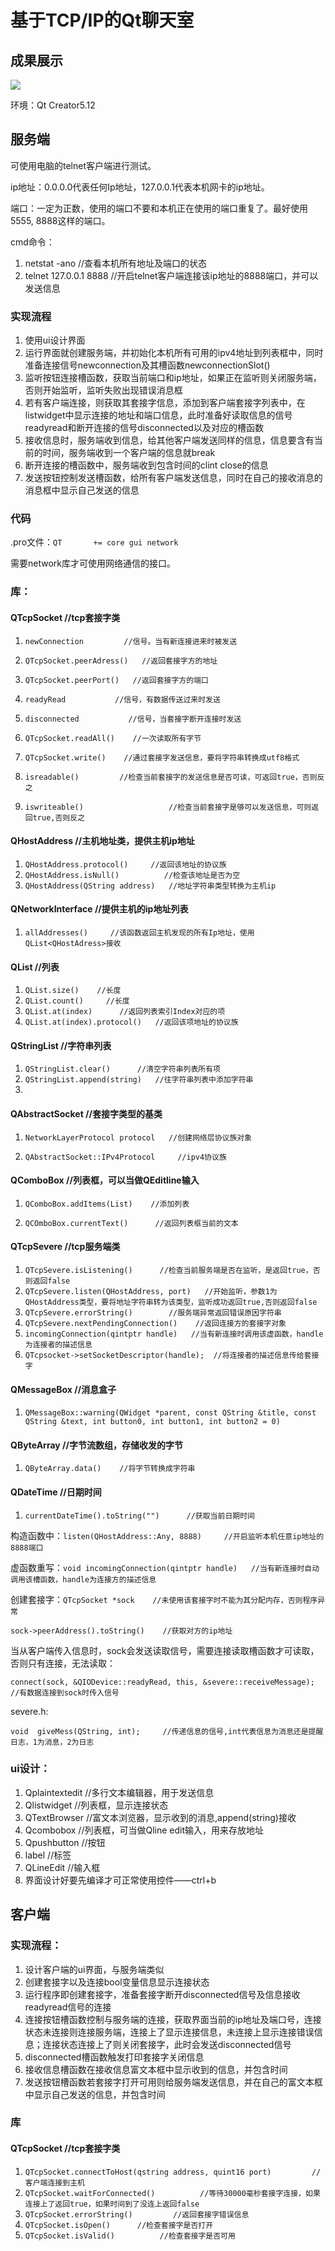 # 基于TCP/IP的Qt聊天室

## 成果展示

<img src="C:\Users\TuZhou\Desktop\聊天室.gif" style="zoom: 100%" />

环境：Qt Creator5.12

## 服务端

可使用电脑的telnet客户端进行测试。

ip地址：0.0.0.0代表任何Ip地址，127.0.0.1代表本机网卡的ip地址。

端口：一定为正数，使用的端口不要和本机正在使用的端口重复了。最好使用5555, 8888这样的端口。



cmd命令：

1. netstat -ano     //查看本机所有地址及端口的状态
2. telnet 127.0.0.1 8888    //开启telnet客户端连接该ip地址的8888端口，并可以发送信息





### 实现流程

1. 使用ui设计界面
2. 运行界面就创建服务端，并初始化本机所有可用的ipv4地址到列表框中，同时准备连接信号newconnection及其槽函数newconnectionSlot()
3. 监听按钮连接槽函数，获取当前端口和ip地址，如果正在监听则关闭服务端，否则开始监听，监听失败出现错误消息框
4. 若有客户端连接，则获取其套接字信息，添加到客户端套接字列表中，在listwidget中显示连接的地址和端口信息，此时准备好读取信息的信号readyread和断开连接的信号disconnected以及对应的槽函数
5. 接收信息时，服务端收到信息，给其他客户端发送同样的信息，信息要含有当前的时间，服务端收到一个客户端的信息就break
6. 断开连接的槽函数中，服务端收到包含时间的clint close的信息
7. 发送按钮控制发送槽函数，给所有客户端发送信息，同时在自己的接收消息的消息框中显示自己发送的信息





### 代码

.pro文件：`QT       += core gui network`  

需要network库才可使用网络通信的接口。



### 库：

#### QTcpSocket          //tcp套接字类

1. `newConnection         //信号。当有新连接进来时被发送`

2. `QTcpSocket.peerAdress()   //返回套接字方的地址`

3. `QTcpSocket.peerPort()   //返回套接字方的端口`

4. `readyRead           //信号，有数据传送过来时发送`

5. `disconnected           //信号，当套接字断开连接时发送`

6. `QTcpSocket.readAll()    //一次读取所有字节`

7. `QTcpSocket.write()    //通过套接字发送信息，要将字符串转换成utf8格式`

8. `isreadable()         //检查当前套接字的发送信息是否可读，可返回true，否则反之`

9. `iswriteable()                   //检查当前套接字是够可以发送信息，可则返回true,否则反之`

   

#### QHostAddress     //主机地址类，提供主机ip地址

1. `QHostAddress.protocol()     //返回该地址的协议族`
2. `QHostAddress.isNull()          //检查该地址是否为空`
3. `QHostAddress(QString address)   //地址字符串类型转换为主机ip`



#### QNetworkInterface     //提供主机的ip地址列表

1. `allAddresses()     //该函数返回主机发现的所有Ip地址，使用QList<QHostAdress>接收`



#### QList     //列表

1. `QList.size()    //长度`
2. `QList.count()     //长度`
3. `QList.at(index)      //返回列表索引Index对应的项`
4. `QList.at(index).protocol()   //返回该项地址的协议族`



#### QStringList   //字符串列表

1. `QStringList.clear()      //清空字符串列表所有项`
2. `QStringList.append(string)   //往字符串列表中添加字符串`
3. 



#### QAbstractSocket   //套接字类型的基类

1. `NetworkLayerProtocol protocol   //创建网络层协议族对象`

2. `QAbstractSocket::IPv4Protocol     //ipv4协议族`

   





#### QComboBox    //列表框，可以当做QEditline输入

1. `QComboBox.addItems(List)    //添加列表`

2. `QCOmboBox.currentText()      //返回列表框当前的文本`





#### QTcpSevere         //tcp服务端类

1. `QTcpSevere.isListening()      //检查当前服务端是否在监听，是返回true，否则返回false`
2. `QTcpSevere.listen(QHostAddress, port)   //开始监听，参数1为QHostAddress类型，要将地址字符串转为该类型，监听成功返回true,否则返回false`
3. `QTcpSevere.errorString()        //服务端异常返回错误原因字符串`
4. `QTcpSevere.nextPendingConnection()    //返回连接方的套接字对象`
5. `incomingConnection(qintptr handle)   //当有新连接时调用该虚函数，handle为连接者的描述信息`
6. `QTcpsocket->setSocketDescriptor(handle);  //将连接者的描述信息传给套接字`



#### QMessageBox   //消息盒子

1. `QMessageBox::warning(QWidget *parent, const QString &title, const QString &text, int button0, int button1, int button2 = 0)`



#### QByteArray   //字节流数组，存储收发的字节

1. `QByteArray.data()    //将字节转换成字符串`



#### QDateTime     //日期时间

1. `currentDateTime().toString("")      //获取当前日期时间`





构造函数中：`listen(QHostAddress::Any, 8888)     //开启监听本机任意ip地址的8888端口`

虚函数重写：`void incomingConnection(qintptr handle)   //当有新连接时自动调用该槽函数，handle为连接方的描述信息`

创建套接字：`QTcpSocket *sock    //未使用该套接字时不能为其分配内存，否则程序异常`

`sock->peerAddress().toString()    //获取对方的ip地址`

当从客户端传入信息时，sock会发送读取信号，需要连接读取槽函数才可读取，否则只有连接，无法读取：

`connect(sock, &QIODevice::readyRead, this, &severe::receiveMessage);   //有数据连接到sock时传入信号`

severe.h: 

`void  giveMess(QString, int);     //传递信息的信号,int代表信息为消息还是提醒日志，1为消息，2为日志`



### ui设计：

1. Qplaintextedit       //多行文本编辑器，用于发送信息
2. Qlistwidget            //列表框，显示连接状态
3. QTextBrowser           //富文本浏览器，显示收到的消息,append(string)接收
4. Qcombobox           //列表框，可当做Qline edit输入，用来存放地址
5. Qpushbutton       //按钮
6. label            //标签
7. QLineEdit      //输入框 
8. 界面设计好要先编译才可正常使用控件——ctrl+b



## 客户端

### 实现流程：

1. 设计客户端的ui界面，与服务端类似
2. 创建套接字以及连接bool变量信息显示连接状态
3. 运行程序即创建套接字，准备套接字断开disconnected信号及信息接收readyread信号的连接
4. 连接按钮槽函数控制与服务端的连接，获取界面当前的ip地址及端口号，连接状态未连接则连接服务端，连接上了显示连接信息，未连接上显示连接错误信息；连接状态连接上了则关闭套接字，此时会发送disconnected信号
5. disconnected槽函数触发打印套接字关闭信息
6. 接收信息槽函数在接收信息富文本框中显示收到的信息，并包含时间
7. 发送按钮槽函数若套接字打开可用则给服务端发送信息，并在自己的富文本框中显示自己发送的信息，并包含时间



### 库

#### QTcpSocket          //tcp套接字类

1. `QTcpSocket.connectToHost(qstring address, quint16 port)         //客户端连接到主机`
2. `QTcpSocket.waitForConnected()          //等待30000毫秒套接字连接，如果连接上了返回true，如果时间到了没连上返回false`
3. `QTcpSocket.errorString()         //返回套接字错误信息`
4. `QTcpSocket.isOpen()      //检查套接字是否打开`
5. `QTcpSocket.isValid()          //检查套接字是否可用`















